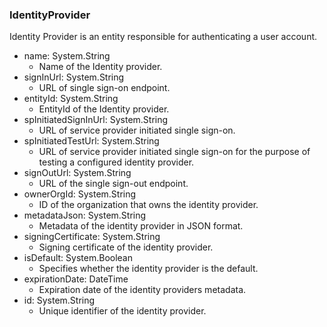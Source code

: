 ### IdentityProvider
Identity Provider is an entity responsible for authenticating a user account.

- name: System.String
  - Name of the Identity provider.
- signInUrl: System.String
  - URL of single sign-on endpoint.
- entityId: System.String
  - EntityId of the Identity provider.
- spInitiatedSignInUrl: System.String
  - URL of service provider initiated single sign-on.
- spInitiatedTestUrl: System.String
  - URL of service provider initiated single sign-on for the purpose of testing a configured identity provider.
- signOutUrl: System.String
  - URL of the single sign-out endpoint.
- ownerOrgId: System.String
  - ID of the organization that owns the identity provider.
- metadataJson: System.String
  - Metadata of the identity provider in JSON format.
- signingCertificate: System.String
  - Signing certificate of the identity provider.
- isDefault: System.Boolean
  - Specifies whether the identity provider is the default.
- expirationDate: DateTime
  - Expiration date of the identity providers metadata.
- id: System.String
  - Unique identifier of the identity provider.
